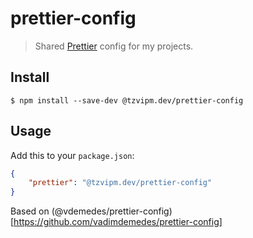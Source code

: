 # prettier-config

> Shared [Prettier](https://prettier.io) config for my projects.

## Install

```
$ npm install --save-dev @tzvipm.dev/prettier-config
```

## Usage

Add this to your `package.json`:

```json
{
	"prettier": "@tzvipm.dev/prettier-config"
}
```

Based on (@vdemedes/prettier-config)[https://github.com/vadimdemedes/prettier-config]
